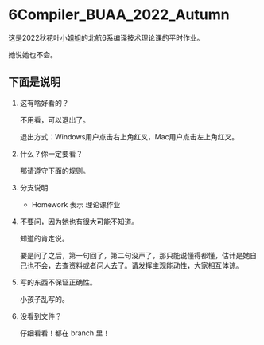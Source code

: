 # 6Compiler_BUAA_2022_Autumn

这是2022秋花叶小姐姐的北航6系编译技术理论课的平时作业。

她说她也不会。



## 下面是说明

1. 这有啥好看的？

   不用看，可以退出了。

   退出方式：Windows用户点击右上角红叉，Mac用户点击左上角红叉。

2. 什么？你一定要看？

   那请遵守下面的规则。

3. 分支说明

   - Homework 表示 理论课作业

4. 不要问，因为她也有很大可能不知道。

   知道的肯定说。

   要是问了之后，第一句回了，第二句没声了，那只能说懂得都懂，估计是她自己也不会，去查资料或者问人去了。请发挥主观能动性，大家相互体谅。

5. 写的东西不保证正确性。

   小孩子乱写的。

6. 没看到文件？

   仔细看看！都在 branch 里！
